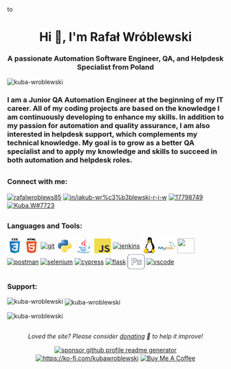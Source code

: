 to<h1 align="center">Hi 👋, I'm Rafał Wróblewski</h1>
<h3 align="center">A passionate Automation Software Engineer, QA, and Helpdesk Specialist from Poland</h3>

<p align="left"> <img src="https://komarev.com/ghpvc/?username=kuba-wroblewski&label=Profile%20views&color=0e75b6&style=flat" alt="kuba-wroblewski" /> </p>

<h3>I am a Junior QA Automation Engineer at the beginning of my IT career. All of my coding projects are based on the knowledge I am continuously developing to enhance my skills. In addition to my passion for automation and quality assurance, I am also interested in helpdesk support, which complements my technical knowledge. My goal is to grow as a better QA specialist and to apply my knowledge and skills to succeed in both automation and helpdesk roles.</h3>

<h2></h2>


<h3 align="left">Connect with me:</h3>
<p align="left">
<a href="https://twitter.com/rafalwroblews85" target="blank"><img align="center" src="https://raw.githubusercontent.com/rahuldkjain/github-profile-readme-generator/master/src/images/icons/Social/twitter.svg" alt="rafalwroblews85" height="30" width="40" /></a>
<a href="https://www.linkedin.com/in/jakub-wr%C3%B3blewski-r-j-w" target="blank"><img align="center" src="https://raw.githubusercontent.com/rahuldkjain/github-profile-readme-generator/master/src/images/icons/Social/linked-in-alt.svg" alt="in/jakub-wr%c3%b3blewski-r-j-w" height="30" width="40" /></a>
<a href="https://stackoverflow.com/users/17798749" target="blank"><img align="center" src="https://raw.githubusercontent.com/rahuldkjain/github-profile-readme-generator/master/src/images/icons/Social/stack-overflow.svg" alt="17798749" height="30" width="40" /></a>
<a href="https://discord.gg/Kuba.W#7723" target="blank"><img align="center" src="https://raw.githubusercontent.com/rahuldkjain/github-profile-readme-generator/master/src/images/icons/Social/discord.svg" alt="Kuba.W#7723" height="30" width="40" /></a>
</p>

<h2></h2>

<h3 align="left">Languages and Tools:</h3>
<p align="left">
  <a href="https://developer.mozilla.org/en-US/docs/Web/CSS/border-inline-width" target="_blank" rel="noreferrer"><img align="center" src="https://raw.githubusercontent.com/devicons/devicon/master/icons/css3/css3-original-wordmark.svg" alt="css3" width="35" height="35" /></a>
  <a href="https://boringowl.io/tag/html5" target="_blank" rel="noreferrer"><img align="center" src="https://raw.githubusercontent.com/devicons/devicon/master/icons/html5/html5-original-wordmark.svg" alt="html5" width="35" height="35" /></a>
  <a href="https://git-scm.com/" target="_blank" rel="noreferrer"><img align="center" src="https://www.vectorlogo.zone/logos/git-scm/git-scm-icon.svg" alt="git" width="35" height="35" /></a>
  <a href="https://www.python.org" target="_blank" rel="noreferrer"><img align="center" src="https://raw.githubusercontent.com/devicons/devicon/master/icons/python/python-original.svg" alt="python" width="40" height="35" /></a>
  <a href="https://www.java.com" target="_blank" rel="noreferrer"><img align="center" src="https://raw.githubusercontent.com/devicons/devicon/master/icons/java/java-original.svg" alt="java" width="40" height="35" /></a>
  <a href="https://developer.mozilla.org/en-US/docs/Web/JavaScript" target="_blank" rel="noreferrer"><img align="center" src="https://raw.githubusercontent.com/devicons/devicon/master/icons/javascript/javascript-original.svg" alt="javascript" width="40" height="35" /></a>
  <a href="https://www.jenkins.io" target="_blank" rel="noreferrer"><img align="center" src="https://www.vectorlogo.zone/logos/jenkins/jenkins-icon.svg" alt="jenkins" width="40" height="35" /></a>
  <a href="https://www.linux.org/" target="_blank" rel="noreferrer"><img align="center" src="https://raw.githubusercontent.com/devicons/devicon/master/icons/linux/linux-original.svg" alt="linux" width="35" height="40" /></a>
  <a href="https://www.mysql.com/" target="_blank" rel="noreferrer"><img align="center" src="https://raw.githubusercontent.com/devicons/devicon/master/icons/mysql/mysql-original-wordmark.svg" alt="mysql" width="40" height="35" /></a>
  <a href="https://nodejs.org" target="_blank" rel="noreferrer"><img align="center" src="https://user-images.githubusercontent.com/25181517/183568594-85e280a7-0d7e-4d1a-9028-c8c2209e073c.png" width="40" height="35" /></a>
  <a href="https://postman.com" target="_blank" rel="noreferrer"><img align="center" src="https://www.vectorlogo.zone/logos/getpostman/getpostman-icon.svg" alt="postman" width="35" height="35" /></a>
  <a href="https://www.selenium.dev" target="_blank" rel="noreferrer"><img align="center" src="https://raw.githubusercontent.com/detain/svg-logos/780f25886640cef088af994181646db2f6b1a3f8/svg/selenium-logo.svg" alt="selenium" width="40" height="35" /></a>
  <a href="https://www.cypress.io" target="_blank" rel="noreferrer"><img align="center" src="https://raw.githubusercontent.com/simple-icons/simple-icons/6e46ec1fc23b60c8fd0d2f2ff46db82e16dbd75f/icons/cypress.svg" alt="cypress" width="40" height="35" /></a>
  <a href="https://flask.palletsprojects.com/" target="_blank" rel="noreferrer"><img align="center" src="https://www.vectorlogo.zone/logos/pocoo_flask/pocoo_flask-icon.svg" alt="flask" width="40" height="35" /></a>
  <a href="https://www.photoshop.com/" target="_blank" rel="noreferrer"><img align="center" src="https://raw.githubusercontent.com/devicons/devicon/master/icons/photoshop/photoshop-line.svg" alt="photoshop" width="40" height="35" /></a>
  <a href="https://code.visualstudio.com/" target="_blank" rel="noreferrer"><img align="center" src="https://cdn.jsdelivr.net/gh/devicons/devicon/icons/vscode/vscode-original.svg" alt="vscode" width="30" height="30" /></a>
  </p>


<h2></h2>

<h3 align="left">Support:</h3>

<p><img align="left" align="center" src="https://github-readme-stats.vercel.app/api/top-langs?username=kuba-wroblewski&show_icons=true&locale=en&layout=compact" alt="kuba-wroblewski" /></p>
<p>&nbsp;<img align="center" src="https://github-readme-stats.vercel.app/api?username=kuba-wroblewski&show_icons=true&locale=en" alt="kuba-wroblewski" /></p>
<p><img align="center" src="https://github-readme-streak-stats.herokuapp.com/?user=kuba-wroblewski&" alt="kuba-wroblewski" /></p>

<h2></h2>

<p align="center">
<i>Loved the site? Please consider <a href="https://paypal.me/jakub19850219">donating</a>  💸 to help it improve!</i>
</p>

<p align="center">
<a href="https://paypal.me/jakub19850219"><img align="center" src="https://img.shields.io/badge/support-PayPal-blue?logo=PayPal&style=flat-square&label=Donate" alt="sponsor github profile readme generator" /></a>
<a href="https://ko-fi.com/kubawroblewski" target="_blank"><img align="center" height="30" width="125" src="https://cdn.ko-fi.com/cdn/kofi3.png?v=3" alt="https://ko-fi.com/kubawroblewski" /></a>
<a href="https://www.buymeacoffee.com/jrafalwrobx" target="_blank"><img align="center" src="https://cdn.buymeacoffee.com/buttons/default-orange.png" alt="Buy Me A Coffee" height="23" width="100" style="border-radius:1px" />
</p>
